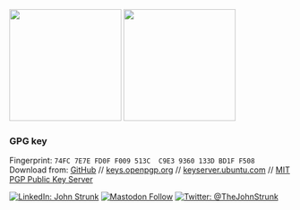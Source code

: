 <!-- markdownlint-capture -->
<!-- markdownlint-disable -->
<div>
  <!-- https://github.com/anuraghazra/github-readme-stats -->
  <img height=200 style="align:center" src="https://github-readme-stats.vercel.app/api?username=JohnStrunk&hide=contribs,stars&show=reviews,discussions_answered&show_icons=true&rank_icon=percentile&theme=transparent" />
  <img height=200 style="align:center" src="https://github-readme-stats.vercel.app/api/top-langs/?username=JohnStrunk&layout=compact&langs_count=10&theme=transparent" />
</div>
<!-- markdownlint-restore -->

### GPG key

Fingerprint: `74FC 7E7E FD0F F009 513C  C9E3 9360 133D BD1F F508`  
Download from:
[GitHub](https://github.com/JohnStrunk.gpg)
//
[keys.openpgp.org](https://keys.openpgp.org/vks/v1/by-fingerprint/74FC7E7EFD0FF009513CC9E39360133DBD1FF508)
//
[keyserver.ubuntu.com](https://keyserver.ubuntu.com/pks/lookup?search=0x74fc7e7efd0ff009513cc9e39360133dbd1ff508&exact=on&op=get)
//
[MIT PGP Public Key
Server](https://pgp.mit.edu/pks/lookup?op=get&search=0x74fc7e7efd0ff009513cc9e39360133dbd1ff508)

[![LinkedIn: John Strunk](https://img.shields.io/badge/John_Strunk--white?style=social&logo=linkedin)](https://www.linkedin.com/in/johnstrunk/)
[![Mastodon Follow](https://img.shields.io/mastodon/follow/109404769164254212?domain=https%3A%2F%2Ffosstodon.org&style=social)](https://fosstodon.org/@JohnStrunk)
[![Twitter: @TheJohnStrunk](https://img.shields.io/twitter/url?label=%40TheJohnStrunk&style=social&url=https%3A%2F%2Ftwitter.com%2FTheJohnStrunk)](https://twitter.com/TheJohnStrunk)
